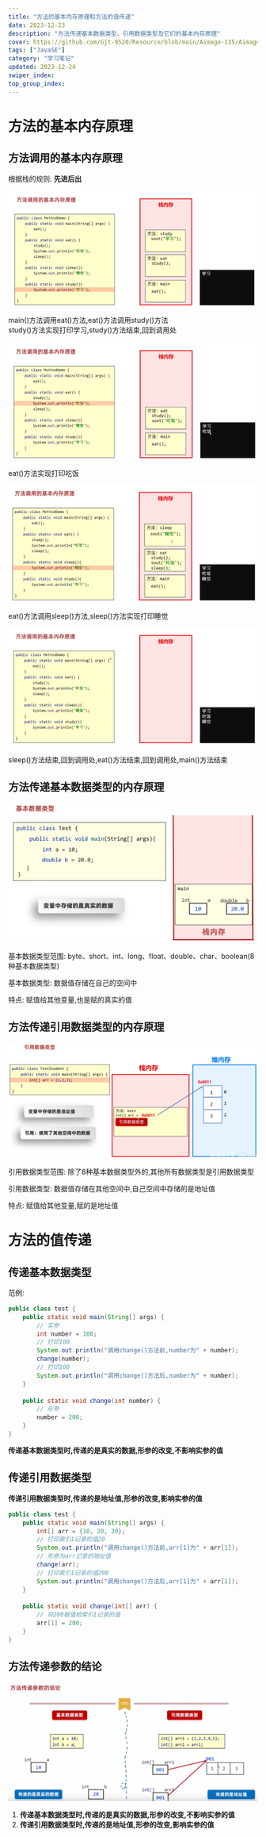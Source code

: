 ```yaml
---
title: "方法的基本内存原理和方法的值传递"
date: 2023-12-23
description: "方法传递基本数据类型、引用数据类型及它们的基本内存原理"
cover: https://github.com/Gjt-9520/Resource/blob/main/Aimage-135/Aimage18.jpg?raw=true
tags: ["JavaSE"]
category: "学习笔记"
updated: 2023-12-24
swiper_index:
top_group_index:
---
```


# 方法的基本内存原理

## 方法调用的基本内存原理

根据栈的规则: **先进后出**  

![方法调用的基本内存原理1](../images/方法调用的基本内存原理1.png)

main()方法调用eat()方法,eat()方法调用study()方法  
study()方法实现打印学习,study()方法结束,回到调用处  

![方法调用的基本内存原理2](../images/方法调用的基本内存原理2.png)

eat()方法实现打印吃饭

![方法调用的基本内存原理3](../images/方法调用的基本内存原理3.png)

eat()方法调用sleep()方法,sleep()方法实现打印睡觉

![方法调用的基本内存原理4](../images/方法调用的基本内存原理4.png)

sleep()方法结束,回到调用处,eat()方法结束,回到调用处,main()方法结束

## 方法传递基本数据类型的内存原理

![方法传递基本数据类型的内存原理](../images/方法传递基本数据类型的内存原理.png)

基本数据类型范围: byte、short、int、long、float、double、char、boolean(8种基本数据类型)  

基本数据类型: 数据值存储在自己的空间中  

特点: 赋值给其他变量,也是赋的真实的值  

## 方法传递引用数据类型的内存原理

![方法传递引用数据类型的内存原理](../images/方法传递引用数据类型的内存原理.png)

引用数据类型范围: 除了8种基本数据类型外的,其他所有数据类型是引用数据类型  

引用数据类型: 数据值存储在其他空间中,自己空间中存储的是地址值  

特点: 赋值给其他变量,赋的是地址值  

# 方法的值传递

## 传递基本数据类型

范例: 

```java
public class test {
    public static void main(String[] args) {
        // 实参
        int number = 100;
        // 打印100
        System.out.println("调用change()方法前,number为" + number);
        change(number);
        // 打印100
        System.out.println("调用change()方法后,number为" + number);
    }

    public static void change(int number) {
        // 形参
        number = 200;
    }
}
```

**传递基本数据类型时,传递的是真实的数据,形参的改变,不影响实参的值**

## 传递引用数据类型

**传递引用数据类型时,传递的是地址值,形参的改变,影响实参的值**

```java
public class test {
    public static void main(String[] args) {
        int[] arr = {10, 20, 30};
        // 打印索引1记录的值20
        System.out.println("调用change()方法前,arr[1]为" + arr[1]);
        // 形参为arr记录的地址值
        change(arr);
        // 打印索引1记录的值200
        System.out.println("调用change()方法后,arr[1]为" + arr[1]);
    }

    public static void change(int[] arr) {
        // 将200赋值给索引1记录的值
        arr[1] = 200;
    }
}
```

## 方法传递参数的结论

![方法传递参数的结论](../images/image_方法传递参数的结论.png)

1. **传递基本数据类型时,传递的是真实的数据,形参的改变,不影响实参的值**  
2. **传递引用数据类型时,传递的是地址值,形参的改变,影响实参的值**  